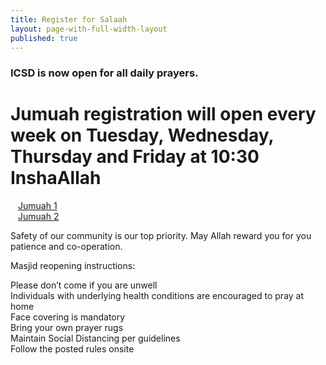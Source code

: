 ```yaml
---
title: Register for Salaah
layout: page-with-full-width-layout
published: true
---
```


### ICSD is now open for all daily prayers.

<div class="row pt-10 pb-2" >
  <div class="col-12">
      <h1>Jumuah registration will open every week on Tuesday, Wednesday, Thursday and Friday at 10:30 InshaAllah</h1>
  </div>
   
 <div class="col-6 pb-3">
       <a class="btn btn-sm btn-warning" href="https://www.eventbrite.com/e/277838792307/" style="width: 100%;padding:12px;" target="_blank">Jumuah 1</a>
   </div>
   <div class="col-6 pb-3">
       <a class="btn btn-sm btn-warning" href="https://www.eventbrite.com/e/277838882577/" style="width: 100%;padding:12px;" target="_blank">Jumuah 2</a>
   </div>    
</div>

Safety of our community is our top priority. May Allah reward you for you patience and co-operation.

Masjid reopening instructions:

Please don’t come if you are unwell  
Individuals with underlying health conditions are encouraged to pray at home  
Face covering is mandatory  
Bring your own prayer rugs  
Maintain Social Distancing per guidelines  
Follow the posted rules onsite
